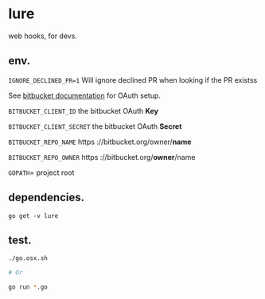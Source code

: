 # lure

web hooks, for devs.

## env.
`IGNORE_DECLINED_PR=1` Will ignore declined PR when looking if the PR existss

See [bitbucket documentation](https://confluence.atlassian.com/bitbucket/oauth-on-bitbucket-cloud-238027431.html#OAuthonBitbucketCloud-OAuth2.0) for OAuth setup.

`BITBUCKET_CLIENT_ID` the bitbucket OAuth **Key**

`BITBUCKET_CLIENT_SECRET` the bitbucket OAuth **Secret**

`BITBUCKET_REPO_NAME` https ://bitbucket.org/owner/**name**

`BITBUCKET_REPO_OWNER` https ://bitbucket.org/**owner**/name

`GOPATH`= project root

## dependencies.

`go get -v lure`

## test.

```sh
./go.osx.sh

# Or

go run *.go
```

